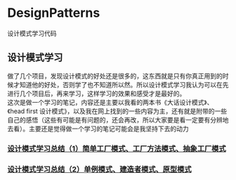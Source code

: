 # DesignPatterns
设计模式学习代码
## 设计模式学习
做了几个项目，发现设计模式的好处还是很多的，这东西就是只有你真正用到的时候才知道他的好处，否则学了也不知道所以然。所以设计模式学习我认为可以在先进行几个项目后，再来学习，这样学习的效果和感受才是最好的。<br>
这次是做一个学习的笔记，内容还是主要以我看的两本书《大话设计模式》、《head first 设计模式》，以及我在网上找到的一些内容为主，还有就是附带的一些自己的感悟（这些有可能是有问题的，还会再改，所以大家要是看一定要有分辨地去看）。主要还是觉得做一个学习的笔记可能会是我坚持下去的动力<br>
### [设计模式学习总结（1）简单工厂模式、工厂方法模式、抽象工厂模式](https://github.com/xinyuan960205/DesignPatterns/blob/master/file/%E8%AE%BE%E8%AE%A1%E6%A8%A1%E5%BC%8F%E5%AD%A6%E4%B9%A0%E6%80%BB%E7%BB%93%EF%BC%881%EF%BC%89%E7%AE%80%E5%8D%95%E5%B7%A5%E5%8E%82%E6%A8%A1%E5%BC%8F%E3%80%81%E5%B7%A5%E5%8E%82%E6%96%B9%E6%B3%95%E6%A8%A1%E5%BC%8F%E3%80%81%E6%8A%BD%E8%B1%A1%E5%B7%A5%E5%8E%82%E6%A8%A1%E5%BC%8F)
### [设计模式学习总结（2）单例模式、建造者模式、原型模式](https://github.com/xinyuan960205/DesignPatterns/blob/master/file/%E8%AE%BE%E8%AE%A1%E6%A8%A1%E5%BC%8F%E5%AD%A6%E4%B9%A0%E6%80%BB%E7%BB%93%EF%BC%882%EF%BC%89%E5%8D%95%E4%BE%8B%E6%A8%A1%E5%BC%8F%E3%80%81%E5%BB%BA%E9%80%A0%E8%80%85%E6%A8%A1%E5%BC%8F%E3%80%81%E5%8E%9F%E5%9E%8B%E6%A8%A1%E5%BC%8F)
